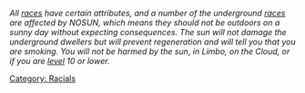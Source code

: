 *All [races](:Category:_Races.md "wikilink") have certain attributes,
and a number of the underground [races](:Category:_Races.md "wikilink")
are affected by NOSUN, which means they should not be outdoors on a
sunny day without expecting consequences. The sun will not damage the
underground dwellers but will prevent regeneration and will tell you
that you are smoking. You will not be harmed by the sun, in Limbo, on
the Cloud, or if you are [level](Level.md "wikilink") 10 or lower.*

[Category: Racials](Category:_Racials "wikilink")
